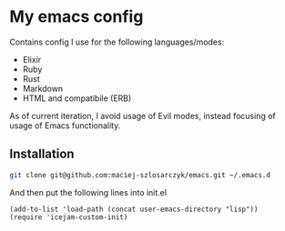 # My emacs config

Contains config I use for the following languages/modes:

* Elixir
* Ruby
* Rust
* Markdown
* HTML and compatibile (ERB)

As of current iteration, I avoid usage of Evil modes, instead focusing of usage of Emacs functionality.

## Installation

```bash
git clone git@github.com:maciej-szlosarczyk/emacs.git ~/.emacs.d
```

And then put the following lines into init.el

```emacs
(add-to-list 'load-path (concat user-emacs-directory "lisp"))
(require 'icejam-custom-init)
```
